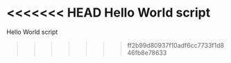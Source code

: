 <<<<<<< HEAD
Hello World script
=======
Hello World script 
>>>>>>> ff2b99d80937f10adf6cc7733f1d846fb8e78633
